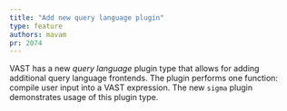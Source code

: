 ```yaml
---
title: "Add new query language plugin"
type: feature
authors: mavam
pr: 2074
---
```


VAST has a new *query language* plugin type that allows for adding additional
query language frontends. The plugin performs one function: compile user input
into a VAST expression. The new `sigma` plugin demonstrates usage of this plugin
type.
